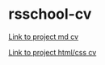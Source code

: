 # rsschool-cv
[Link to project md cv](https://elemekh.github.io/rsschool-cv/cv)<p>
[Link to project html/css cv](https://elemekh.github.io/rsschool-cv/index.html)<p>
